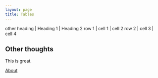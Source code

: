 ```yaml
---
layout: page
title: Tables
---
```


  other heading   | Heading 1 | Heading 2
 row 1 | cell 1 | cell 2
 row 2 | cell 3 | cell 4

## Other thoughts

This is great.

[About](/about.md)
